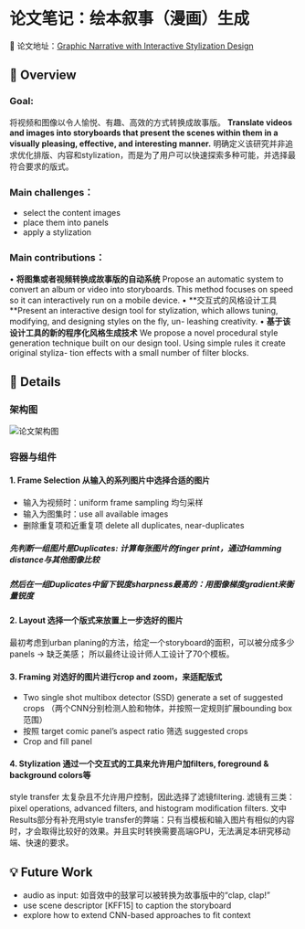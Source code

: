 # 论文笔记：绘本叙事（漫画）生成
🔗 论文地址：[Graphic Narrative with Interactive Stylization Design](https://arxiv.org/pdf/1712.06654 "Graphic Narrative with Interactive Stylization Design")

## 📄 Overview
### Goal:
将视频和图像以令人愉悦、有趣、高效的方式转换成故事版。
**Translate videos and images into storyboards that present the scenes within them in a visually pleasing, effective, and interesting manner.** 明确定义该研究并非追求优化排版、内容和stylization，而是为了用户可以快速探索多种可能，并选择最符合要求的版式。

### Main challenges：
- select the content images
- place them into panels
- apply a stylization 

### Main contributions：
• **将图集或者视频转换成故事版的自动系统** Propose an automatic system to convert an album or video into storyboards. This method focuses on speed so it can interactively run on a mobile device.
• **交互式的风格设计工具 **Present an interactive design tool for stylization, which allows tuning, modifying, and designing styles on the fly, un- leashing creativity.
• **基于该设计工具的新的程序化风格生成技术** We propose a novel procedural style generation technique built on our design tool. Using simple rules it create original styliza- tion effects with a small number of filter blocks.

## 🔖 Details
### 架构图
![论文架构图](https://s1.ax1x.com/2020/06/04/tB8K2Q.png "论文架构图")
### 容器与组件
#### 1. Frame Selection 从输入的系列图片中选择合适的图片
- 输入为视频时：uniform frame sampling 均匀采样
- 输入为图集时：use all available images
- 删除重复项和近重复项  delete all duplicates, near-duplicates
##### 先判断一组图片是Duplicates: 计算每张图片的finger print，通过Hamming distance与其他图像比较
##### 然后在一组Duplicates中留下锐度sharpness最高的：用图像梯度gradient来衡量锐度

#### 2. Layout 选择一个版式来放置上一步选好的图片
最初考虑到urban planing的方法，给定一个storyboard的面积，可以被分成多少panels -> 缺乏美感；
所以最终让设计师人工设计了70个模板。

#### 3. Framing 对选好的图片进行crop and zoom，来适配版式
- Two single shot multibox detector (SSD) generate a set of suggested crops （两个CNN分别检测人脸和物体，并按照一定规则扩展bounding box范围）
- 按照 target comic panel’s aspect ratio 筛选 suggested crops
- Crop and fill panel

#### 4. Stylization 通过一个交互式的工具来允许用户加filters, foreground & background colors等
style transfer 太复杂且不允许用户控制，因此选择了滤镜filtering. 滤镜有三类：pixel operations, advanced filters, and histogram modification filters.
文中Results部分有补充用style transfer的弊端：只有当模板和输入图片有相似的内容时，才会取得比较好的效果。并且实时转换需要高端GPU，无法满足本研究移动端、快速的要求。

## 💡 Future Work
- audio as input: 如音效中的鼓掌可以被转换为故事版中的“clap, clap!”
- use scene descriptor [KFF15] to caption the storyboard
- explore how to extend CNN-based approaches to fit context
